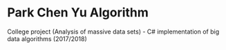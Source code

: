 # Park Chen Yu Algorithm
College project (Analysis of massive data sets) - C# implementation of big data algorithms (2017/2018)
